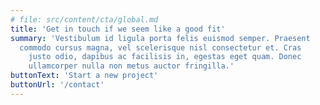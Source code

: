 ```yaml
---
# file: src/content/cta/global.md
title: 'Get in touch if we seem like a good fit'
summary: 'Vestibulum id ligula porta felis euismod semper. Praesent
  commodo cursus magna, vel scelerisque nisl consectetur et. Cras
	justo odio, dapibus ac facilisis in, egestas eget quam. Donec 
	ullamcorper nulla non metus auctor fringilla.'
buttonText: 'Start a new project'
buttonUrl: '/contact'
---
```

